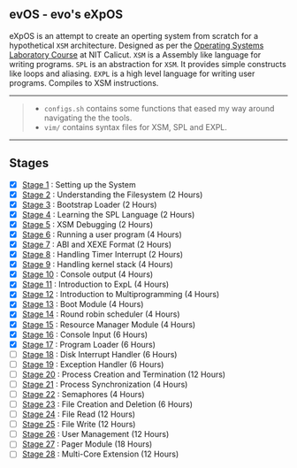 ## evOS - evo's eXpOS

eXpOS is an attempt to create an operting system from scratch for a hypothetical `XSM` architecture. Designed as per the [Operating Systems Laboratory Course](https://exposnitc.github.io/) at NIT Calicut.
`XSM` is a Assembly like language for writing programs.
`SPL` is an abstraction for `XSM`. It provides simple constructs like loops and aliasing.
`EXPL` is a high level language for writing user programs. Compiles to XSM instructions.

---

> - `configs.sh` contains some functions that eased my way around navigating the the tools.
> - `vim/` contains syntax files for XSM, SPL and EXPL.

---

## Stages

- [x] [Stage 1]() : Setting up the System
- [x] [Stage 2]() : Understanding the Filesystem (2 Hours)
- [x] [Stage 3](https://github.com/adhyuthn/evOS/tree/main/stages/stage_3) : Bootstrap Loader (2 Hours)
- [x] [Stage 4](https://github.com/adhyuthn/evOS/tree/main/stages/stage_4) : Learning the SPL Language (2 Hours)
- [x] [Stage 5](https://github.com/adhyuthn/evOS/tree/main/stages/stage_5) : XSM Debugging (2 Hours)
- [x] [Stage 6](https://github.com/adhyuthn/evOS/tree/main/stages/stage_6) : Running a user program (4 Hours)
- [x] [Stage 7](https://github.com/adhyuthn/evOS/tree/main/stages/stage_7) : ABI and XEXE Format (2 Hours)
- [x] [Stage 8](https://github.com/adhyuthn/evOS/tree/main/stages/stage_8) : Handling Timer Interrupt (2 Hours)
- [x] [Stage 9](https://github.com/adhyuthn/evOS/tree/main/stages/stage_9) : Handling kernel stack (4 Hours)
- [x] [Stage 10](https://github.com/adhyuthn/evOS/tree/main/stages/stage_10) : Console output (4 Hours)
- [x] [Stage 11](https://github.com/adhyuthn/evOS/tree/main/stages/stage_11) : Introduction to ExpL (4 Hours)
- [x] [Stage 12](https://github.com/adhyuthn/evOS/tree/main/stages/stage_12) : Introduction to Multiprogramming (4 Hours)
- [x] [Stage 13](https://github.com/adhyuthn/evOS/tree/main/stages/stage_13) : Boot Module (4 Hours)
- [x] [Stage 14](https://github.com/adhyuthn/evOS/tree/main/stages/stage_14) : Round robin scheduler (4 Hours)
- [x] [Stage 15](https://github.com/adhyuthn/evOS/tree/main/stages/stage_15) : Resource Manager Module (4 Hours)
- [x] [Stage 16]() : Console Input (6 Hours)
- [x] [Stage 17]() : Program Loader (6 Hours)
- [ ] [Stage 18]() : Disk Interrupt Handler (6 Hours)
- [ ] [Stage 19]() : Exception Handler (6 Hours)
- [ ] [Stage 20]() : Process Creation and Termination (12 Hours)
- [ ] [Stage 21]() : Process Synchronization (4 Hours)
- [ ] [Stage 22]() : Semaphores (4 Hours)
- [ ] [Stage 23]() : File Creation and Deletion (6 Hours)
- [ ] [Stage 24]() : File Read (12 Hours)
- [ ] [Stage 25]() : File Write (12 Hours)
- [ ] [Stage 26]() : User Management (12 Hours)
- [ ] [Stage 27]() : Pager Module (18 Hours)
- [ ] [Stage 28]() : Multi-Core Extension (12 Hours)
